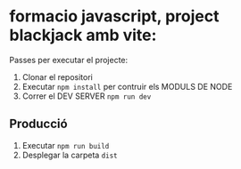 # formacio javascript, project blackjack amb vite:
Passes per executar el projecte:
1. Clonar el repositori
2. Executar ```npm install``` per contruir els MODULS DE NODE
3. Correr el DEV SERVER ```npm run dev```

## Producció
1. Executar ```npm run build```
2. Desplegar la carpeta ```dist```
